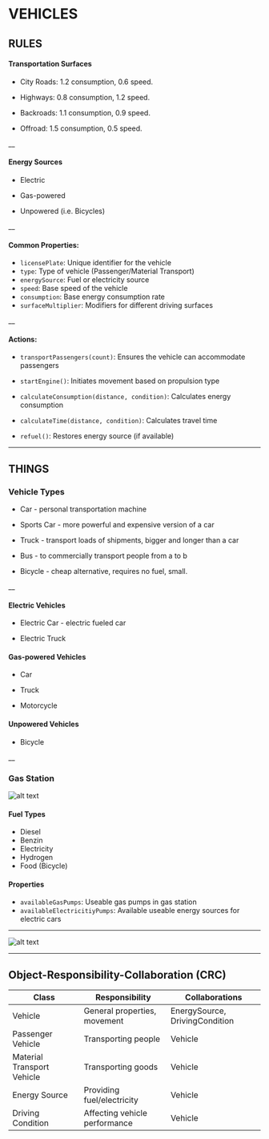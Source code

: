 

# VEHICLES

## RULES 
#### Transportation Surfaces
- City Roads: 1.2 consumption, 0.6 speed.
 
- Highways:   0.8 consumption, 1.2 speed.
 
- Backroads:  1.1 consumption, 0.9 speed.
 
- Offroad:    1.5 consumption, 0.5 speed.

 __

 #### Energy Sources
- Electric

- Gas-powered

- Unpowered (i.e. Bicycles)

__

#### Common Properties:
- `licensePlate`: Unique identifier for the vehicle
- `type`: Type of vehicle (Passenger/Material Transport)
- `energySource`: Fuel or electricity source
- `speed`: Base speed of the vehicle
- `consumption`: Base energy consumption rate
- `surfaceMultiplier`: Modifiers for different driving surfaces

__

#### Actions:
- `transportPassengers(count)`: Ensures the vehicle can accommodate passengers
- `startEngine()`: Initiates movement based on propulsion type
  
- `calculateConsumption(distance, condition)`: Calculates energy consumption
- `calculateTime(distance, condition)`: Calculates travel time
- `refuel()`: Restores energy source (if available)
___

## THINGS

### Vehicle Types
- Car - personal transportation machine
 
- Sports Car - more powerful and expensive version of a car
 
- Truck - transport loads of shipments, bigger and longer than a car
 
- Bus - to commercially transport people from a to b
 
- Bicycle - cheap alternative, requires no fuel, small.
 
 __

#### Electric Vehicles
- Electric Car - electric fueled car
 
- Electric Truck

 #### Gas-powered Vehicles
- Car
 
- Truck
 
- Motorcycle

 #### Unpowered Vehicles
- Bicycle

__

### Gas Station
![alt text](https://github.com/dvinibrahimagic/vehicles-ooa/blob/main/Bild_2025-02-11_121754474.png)
#### Fuel Types
- Diesel
- Benzin
- Electricity
- Hydrogen
- Food (Bicycle)

#### Properties
- `availableGasPumps`: Useable gas pumps in gas station
- `availableElectricitiyPumps`:  Available useable energy sources for electric cars
___


![alt text](https://github.com/dvinibrahimagic/vehicles-ooa/blob/main/Screenshot%202025-02-11%20101427.png?raw=true)

___

 ## Object-Responsibility-Collaboration (CRC)
| Class | Responsibility | Collaborations |
|--------|--------------|---------------|
| Vehicle | General properties, movement | EnergySource, DrivingCondition |
| Passenger Vehicle | Transporting people | Vehicle |
| Material Transport Vehicle | Transporting goods | Vehicle |
| Energy Source | Providing fuel/electricity | Vehicle |
| Driving Condition | Affecting vehicle performance | Vehicle |

